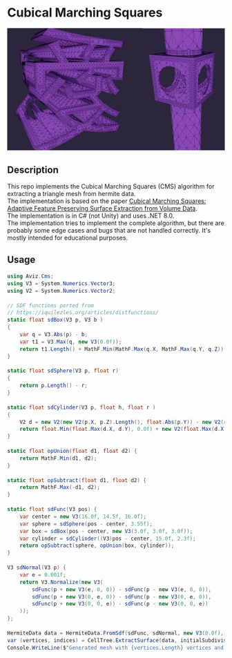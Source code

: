 # Cubical Marching Squares

![CMS example images](img/front.webp)

## Description

This repo implements the Cubical Marching Squares (CMS) algorithm for extracting a triangle mesh from hermite data.  
The implementation is based on the paper [Cubical Marching Squares: Adaptive Feature Preserving Surface Extraction from Volume Data](https://www.csie.ntu.edu.tw/~cyy/publications/papers/Ho2005CMS.pdf).  
The implementation is in C# (not Unity) and uses .NET 8.0.  
The implementation tries to implement the complete algorithm, but there are probably some edge cases and bugs that are not handled correctly. It's mostly intended for educational purposes.

## Usage

```csharp
using Aviz.Cms;
using V3 = System.Numerics.Vector3;
using V2 = System.Numerics.Vector2;

// SDF functions ported from
// https://iquilezles.org/articles/distfunctions/
static float sdBox(V3 p, V3 b )
{
    var q = V3.Abs(p) - b;
    var t1 = V3.Max(q, new V3(0.0f));
    return t1.Length() + MathF.Min(MathF.Max(q.X, MathF.Max(q.Y, q.Z)), 0.0f);
}

static float sdSphere(V3 p, float r)
{
    return p.Length() - r;
}

static float sdCylinder(V3 p, float h, float r )
{
    V2 d = new V2(new V2(p.X, p.Z).Length(), float.Abs(p.Y)) - new V2(r, h);
    return float.Min(float.Max(d.X, d.Y), 0.0f) + new V2(float.Max(d.X, 0.0f), float.Max(d.Y, 0.0f)).Length();
}

static float opUnion(float d1, float d2) {
    return MathF.Min(d1, d2);
}

static float opSubtract(float d1, float d2) {
    return MathF.Max(-d1, d2);
}

static float sdFunc(V3 pos) {
    var center = new V3(16.0f, 14.5f, 16.0f);
    var sphere = sdSphere(pos - center, 3.55f);
    var box = sdBox(pos - center, new V3(3.0f, 3.0f, 3.0f));
    var cylinder = sdCylinder((V3)pos - center, 15.0f, 2.3f);
    return opSubtract(sphere, opUnion(box, cylinder));
}

V3 sdNormal(V3 p) {
    var e = 0.001f;
    return V3.Normalize(new V3(
        sdFunc(p + new V3(e, 0, 0)) - sdFunc(p - new V3(e, 0, 0)),
        sdFunc(p + new V3(0, e, 0)) - sdFunc(p - new V3(0, e, 0)),
        sdFunc(p + new V3(0, 0, e)) - sdFunc(p - new V3(0, 0, e))
    ));
};

HermiteData data = HermiteData.FromSdf(sdFunc, sdNormal, new V3(0.0f), 0.25f, 128);
var (vertices, indices) = CellTree.ExtractSurface(data, initialSubdivisions: 3);
Console.WriteLine($"Generated mesh with {vertices.Length} vertices and {indices.Length / 3} triangles.");
```

